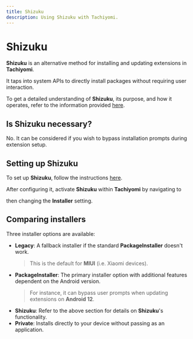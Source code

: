```yaml
---
title: Shizuku
description: Using Shizuku with Tachiyomi.
---
```


# Shizuku
**Shizuku** is an alternative method for installing and updating extensions in **Tachiyomi**.

It taps into system APIs to directly install packages without requiring user interaction.

To get a detailed understanding of **Shizuku**, its purpose, and how it operates, refer to the information provided [here](https://shizuku.rikka.app/introduction/).

## Is Shizuku necessary?
No. It can be considered if you wish to bypass installation prompts during extension setup.

## Setting up Shizuku
To set up **Shizuku**, follow the instructions [here](https://shizuku.rikka.app/guide/setup/).

After configuring it, activate **Shizuku** within **Tachiyomi** by navigating to <nav to="advanced"> then changing the **Installer** setting.

## Comparing installers
Three installer options are available:

* **Legacy**: A fallback installer if the standard **PackageInstaller** doesn't work.
  > This is the default for **MIUI** (i.e. Xiaomi devices).
* **PackageInstaller**: The primary installer option with additional features dependent on the Android version.
  > For instance, it can bypass user prompts when updating extensions on **Android 12**.
* **Shizuku**: Refer to the above section for details on **Shizuku**'s functionality.
* **Private**: Installs directly to your device without passing as an application.
